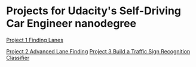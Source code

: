 # Projects for Udacity's Self-Driving Car Engineer nanodegree

[Project 1 Finding Lanes](https://github.com/lexandree/udacity-autonomous-car/blob/master/project1/project1.md)

[Project 2 Advanced Lane Finding](https://github.com/lexandree/udacity-autonomous-car/blob/master/project2/project2.md)
[Project 3 Build a Traffic Sign Recognition Classifier](https://github.com/lexandree/udacity-autonomous-car/blob/master/project3/project3.md)
